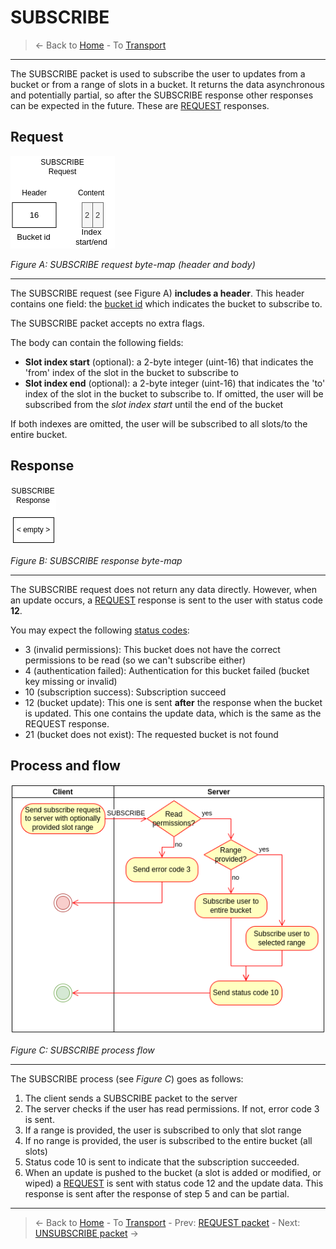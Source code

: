 # SUBSCRIBE
> &larr; Back to [Home](../index.md) - To [Transport](./index.md)

---
The SUBSCRIBE packet is used to subscribe the user to updates from a bucket or from a range of slots in a bucket. It returns the data asynchronous and potentially partial, so after the SUBSCRIBE response other responses can be expected in the future. These are [REQUEST](./request.md#response) responses.

## Request

![Subscribe request bytemap](../img/transport-subscribe-req.drawio.png)

_Figure A: SUBSCRIBE request byte-map (header and body)_

---
The SUBSCRIBE request (see Figure A) **includes a header**. This header contains one field: the [bucket id](./create.md#bucket-id) which indicates the bucket to subscribe to.

The SUBSCRIBE packet accepts no extra flags.

The body can contain the following fields:
- **Slot index start** (optional): a 2-byte integer (uint-16) that indicates the 'from' index of the slot in the bucket to subscribe to
- **Slot index end** (optional): a 2-byte integer (uint-16) that indicates the 'to' index of the slot in the bucket to subscribe to. If omitted, the user will be subscribed from the _slot index start_ until the end of the bucket

If both indexes are omitted, the user will be subscribed to all slots/to the entire bucket.

## Response

![Subscribe response bytemap](../img/transport-subscribe-res.drawio.png)

_Figure B: SUBSCRIBE response byte-map_

---
The SUBSCRIBE request does not return any data directly. However, when an update occurs, a [REQUEST](./request.md#response) response is sent to the user with status code **12**.

You may expect the following [status codes](./index.md#response-codes):
- 3 (invalid permissions): This bucket does not have the correct permissions to be read (so we can't subscribe either)
- 4 (authentication failed): Authentication for this bucket failed (bucket key missing or invalid)
- 10 (subscription success): Subscription succeed
- 12 (bucket update): This one is sent **after** the response when the bucket is updated. This one contains the update data, which is the same as the REQUEST response.
- 21 (bucket does not exist): The requested bucket is not found

## Process and flow

![Subscribe process](../img/transport-subscribe.drawio.png)

_Figure C: SUBSCRIBE process flow_

---
The SUBSCRIBE process (see _Figure C_) goes as follows:

1. The client sends a SUBSCRIBE packet to the server
2. The server checks if the user has read permissions. If not, error code 3 is sent.
3. If a range is provided, the user is subscribed to only that slot range
4. If no range is provided, the user is subscribed to the entire bucket (all slots)
5. Status code 10 is sent to indicate that the subscription succeeded.
6. When an update is pushed to the bucket (a slot is added or modified, or wiped) a [REQUEST](./request.md#response) is sent with status code 12 and the update data. This response is sent after the response of step 5 and can be partial.

---
> &larr; Back to [Home](../index.md) - To [Transport](./index.md) - Prev: [REQUEST packet](./request.md) - Next: [UNSUBSCRIBE packet](./unsubscribe.md) &rarr;